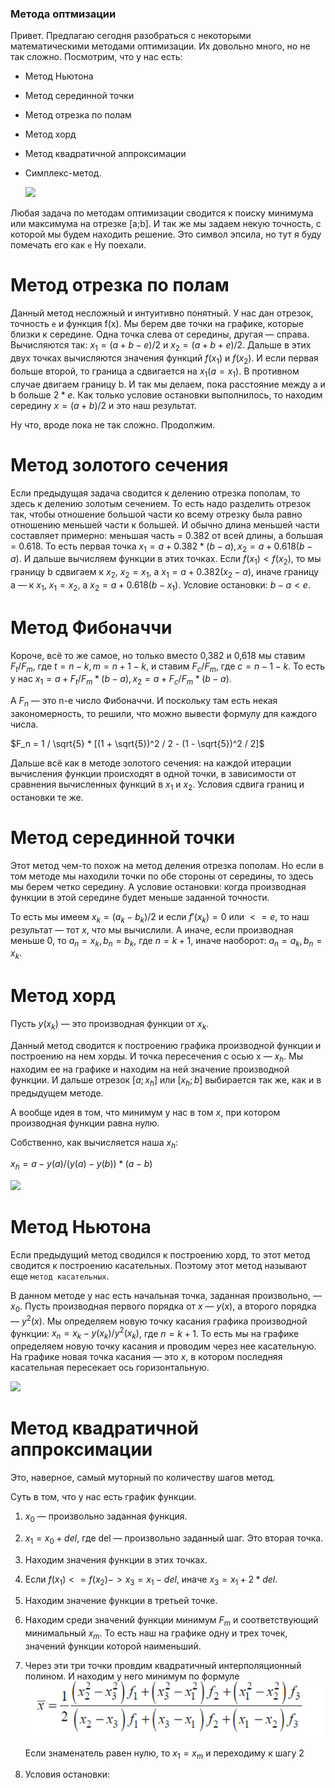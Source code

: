 ### Метода оптмизации

Привет. Предлагаю сегодня разобраться с некоторыми математическими методами оптимизации. Их довольно много, но не так сложно.
Посмотрим, что у нас есть:
- Метод Ньютона
- Метод серединной точки
- Метод отрезка по полам
- Метод хорд
- Метод квадратичной аппроксимации
- Симплекс-метод.

  ![](https://media.tenor.com/CmXfEyPv4eMAAAAM/ого-ogo.gif)
  
Любая задача по методам оптимизации сводится к поиску минимума или максимума на отрезке [a;b]. И так же мы задаем некую точность, с которой мы будем находить решение. Это символ эпсила, но тут я буду помечать его как `e` 
Ну поехали.
# Метод отрезка по полам

Данный метод несложный и интуитивно понятный. У нас дан отрезок, точность `e` и функция f(x).
Мы берем две точки на графике, которые близки к середине. Одна точка слева от середины, другая — справа. Вычисляются так: $x_1 = (a+b-e)/2$ и $x_2 = (a+b+e)/2$. 
Дальше в этих двух точках вычисляются значения функций $f(x_1)$ и $f(x_2)$. И если первая больше второй, то граница a сдвигается на $x_1 (a = x_1)$. В противном случае двигаем границу b. И так мы делаем, пока расстояние между a и b больше $2*e$.
Как только условие остановки выполнилось, то находим середину $x = (a+b)/2$ и это наш результат.

Ну что, вроде пока не так сложно. Продолжим.

# Метод золотого сечения

Если предыдущая задача сводится к делению отрезка пополам, то здесь к делению золотым сечением. То есть надо разделить отрезок так, чтобы отношение большой части ко всему отрезку была равно отношению меньшей части к большей.
И обычно длина меньшей части составляет примерно: меньшая часть = 0.382 от всей длины, а большая = 0.618. То есть первая точка $x_1 = a + 0.382*(b-a), x_2 = a + 0.618(b-a)$. И дальше вычисляем функции в этих точках.
Если $f(x_1) < f(x_2)$, то мы границу b сдвигаем к $x_2$, $x_2 = x_1$, а $x_1 = a + 0.382(x_2 - a)$, иначе границу a — к $x_1$, $x_1 = x_2$, а $x_2 = a + 0.618(b - x_1)$. Условие остановки: $b - a < e$.

# Метод Фибоначчи

Короче, всё то же самое, но только вместо 0,382 и 0,618 мы ставим $F_t / F_m$, где $t = n - k, m = n + 1 - k$, и ставим $F_c / F_m$, где $c = n - 1 - k$. То есть у нас $x_1 = a + F_t / F_m * (b - a), x_2 = a + F_c / F_m * (b-a)$.

А $F_n$ — это n-е число Фибоначчи. И поскольку там есть некая закономерность, то решили, что можно вывести формулу для каждого числа.

$F_n = 1 / \sqrt{5} * [(1 + \sqrt{5})^2 / 2 - (1 - \sqrt{5})^2 / 2]$

Дальше всё как в методе золотого сечения: на каждой итерации вычисления функции происходят в одной точки, в зависимости от сравнения вычисленных функций в $x_1$ и $x_2$. Условия сдвига границ и остановки те же.

# Метод серединной точки

Этот метод чем-то похож на метод деления отрезка пополам. Но если в том методе мы находили точки по обе стороны от середины, то здесь мы берем четко середину. А условие остановки: когда производная функции в этой середине будет меньше заданной точности.

То есть мы имеем $x_k = (a_k - b_k)/2$ и если $f'(x_k) = 0$ или $<= e$, то наш результат — тот $x$, что мы вычислили. А иначе, если производная меньше 0, то $a_n = x_k, b_n = b_k$, где $n = k+1$, иначе наоборот: $a_n = a_k, b_n = x_k$.

# Метод хорд

Пусть $y(x_k)$ — это производная функции от $x_k$.

Данный метод сводится к построению графика производной функции и построению на нем хорды. И точка пересечения с осью x — $x_h$. Мы находим ее на графике и находим на ней значение производной функции. И дальше отрезок $[a; x_h]$ или $[x_h; b]$ выбирается так же, как и в предыдущем методе.

А вообще идея в том, что минимум у нас в том $x$, при котором производная функции равна нулю. 

Собственно, как вычисляется наша $x_h$:

$x_h = a - y(a)/(y(a) - y(b)) * (a-b)$

![](https://www.ok-t.ru/studopediaru/baza17/2045932067236.files/image111.jpg)

# Метод Ньютона

Если предыдущий метод сводился к построению хорд, то этот метод сводится к построению касательных. Поэтому этот метод называют еще `метод касательных`. 

В данном методе у нас есть начальная точка, заданная произвольно, — $x_0$. Пусть производная первого порядка от $x$ — $y(x)$, а второго порядка — $y^2(x)$. Мы определяем новую точку касания графика производной функции: 
$x_n = x_k - y(x_k)/y^2(x_k)$, где $n = k+1$. То есть мы на графике определяем новую точку касания и проводим через нее касательную. На графике новая точка касания — это $x$, в котором последняя касательная пересекает ось горизонтальную.

![](https://otvet.imgsmail.ru/download/u_43635d865fc11937190566e24cfcf637_800.jpg)

# Метод квадратичной аппроксимации

Это, наверное, самый муторный по количеству шагов метод. 

Суть в том, что у нас есть график функции. 
1. $x_0$ — произвольно заданная функция.
2. $x_1 = x_0 + del$, где del — произвольно заданный шаг. Это вторая точка.
3. Находим значения функции в этих точках.
4. Если $f(x_1)<=f(x_2) -> x_3 = x_1 - del$, иначе $x_3 = x_1 + 2*del$.
5. Находим значение функции в третьей точке.
6. Находим среди значений функции минимум $F_m$ и соответствующий минимальный $x_m$. То есть наш на графике одну и трех точек, значений функции которой наименьший.
7. Через эти три точки провдим квадратичный интерполяционный полином. И находим у него минимум по формуле
   ![](https://github.com/roge111/Optimization-methods/blob/main/Формула%20квадратичного%20полинома.jpg?raw=true)

   Если знаменатель равен нулю, то $x_1 = x_m$ и переходиму к шагу 2
8. Условия остановки:
     

